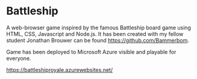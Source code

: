 # Battleship
A web-browser game inspired by the famous Battleship board game using HTML, CSS, Javascript and Node.js. It has been created with my fellow student Jonathan Brouwer can be found https://github.com/Bammerbom.

Game has been deployed to Microsoft Azure visible and playable for everyone.

https://battleshiproyale.azurewebsites.net/
